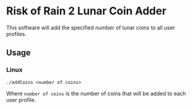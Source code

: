 # Risk of Rain 2 Lunar Coin Adder

This software will add the specified number of lunar coins to all user profiles.

## Usage

### Linux

`./addCoins <number of coins>`

Where `number of coins` is the number of coins that will be added to each user profile.